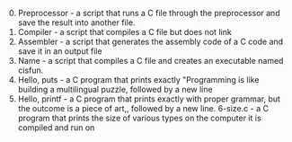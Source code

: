 0. Preprocessor - a script that runs a C file through the preprocessor and save the result into another file.
1. Compiler -  a script that compiles a C file but does not link
2. Assembler - a script that generates the assembly code of a C code and save it in an output file
3. Name - a script that compiles a C file and creates an executable named cisfun.
4. Hello, puts - a C program that prints exactly "Programming is like building a multilingual puzzle, followed by a new line
5. Hello, printf -  a C program that prints exactly with proper grammar, but the outcome is a piece of art,, followed by a new line.
6-size.c -  a C program that prints the size of various types on the computer it is compiled and run on

